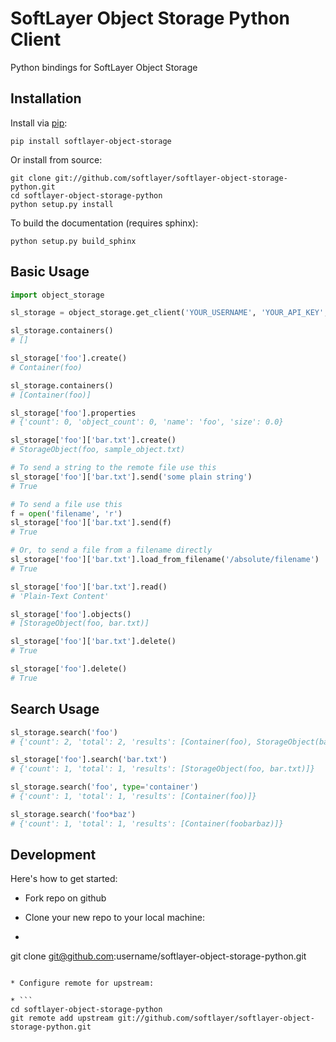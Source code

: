 SoftLayer Object Storage Python Client
======================================
Python bindings for SoftLayer Object Storage

Installation
------------
Install via [pip](http://www.pip-installer.org):
```
pip install softlayer-object-storage
```

Or install from source:

```
git clone git://github.com/softlayer/softlayer-object-storage-python.git
cd softlayer-object-storage-python
python setup.py install
```

To build the documentation (requires sphinx):

```
python setup.py build_sphinx
```

Basic Usage
-----------

```python
import object_storage

sl_storage = object_storage.get_client('YOUR_USERNAME', 'YOUR_API_KEY', datacenter='dal05')

sl_storage.containers()
# []

sl_storage['foo'].create()
# Container(foo)

sl_storage.containers()
# [Container(foo)]

sl_storage['foo'].properties
# {'count': 0, 'object_count': 0, 'name': 'foo', 'size': 0.0}

sl_storage['foo']['bar.txt'].create()
# StorageObject(foo, sample_object.txt)

# To send a string to the remote file use this
sl_storage['foo']['bar.txt'].send('some plain string')
# True

# To send a file use this
f = open('filename', 'r')
sl_storage['foo']['bar.txt'].send(f)
# True

# Or, to send a file from a filename directly
sl_storage['foo']['bar.txt'].load_from_filename('/absolute/filename')
# True

sl_storage['foo']['bar.txt'].read()
# 'Plain-Text Content'

sl_storage['foo'].objects()
# [StorageObject(foo, bar.txt)]

sl_storage['foo']['bar.txt'].delete()
# True

sl_storage['foo'].delete()
# True
```

Search Usage
------------
```python
sl_storage.search('foo')
# {'count': 2, 'total': 2, 'results': [Container(foo), StorageObject(bar, foo)]}

sl_storage['foo'].search('bar.txt')
# {'count': 1, 'total': 1, 'results': [StorageObject(foo, bar.txt)]}

sl_storage.search('foo', type='container')
# {'count': 1, 'total': 1, 'results': [Container(foo)]}

sl_storage.search('foo*baz')
# {'count': 1, 'total': 1, 'results': [Container(foobarbaz)]}
```

Development
------------
Here's how to get started:

* Fork repo on github
* Clone your new repo to your local machine:

* ``` 
git clone git@github.com:username/softlayer-object-storage-python.git 
```

* Configure remote for upstream:

* ```
cd softlayer-object-storage-python
git remote add upstream git://github.com/softlayer/softlayer-object-storage-python.git
```
